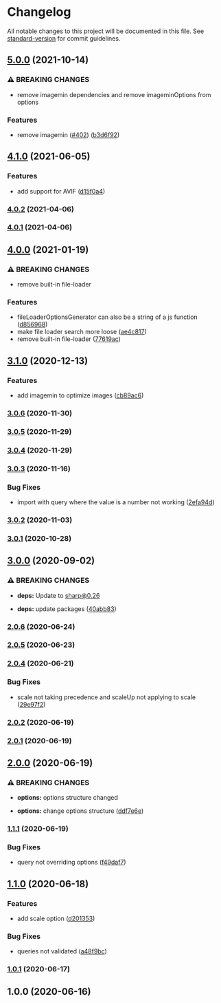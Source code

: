 # Changelog

All notable changes to this project will be documented in this file. See [standard-version](https://github.com/conventional-changelog/standard-version) for commit guidelines.

## [5.0.0](https://github.com/Calvin-LL/webpack-image-resize-loader/compare/v4.1.0...v5.0.0) (2021-10-14)


### ⚠ BREAKING CHANGES

* remove imagemin dependencies and remove imageminOptions from options

### Features

* remove imagemin ([#402](https://github.com/Calvin-LL/webpack-image-resize-loader/issues/402)) ([b3d6f92](https://github.com/Calvin-LL/webpack-image-resize-loader/commit/b3d6f92bb84a7a449bfb3ebd5c07b6f244e45a62))

## [4.1.0](https://github.com/Calvin-LL/webpack-image-resize-loader/compare/v4.0.2...v4.1.0) (2021-06-05)


### Features

* add support for AVIF ([d15f0a4](https://github.com/Calvin-LL/webpack-image-resize-loader/commit/d15f0a4998241e6c9341e568c569431ad587bae5))

### [4.0.2](https://github.com/Calvin-LL/webpack-image-resize-loader/compare/v4.0.1...v4.0.2) (2021-04-06)

### [4.0.1](https://github.com/Calvin-LL/webpack-image-resize-loader/compare/v4.0.0...v4.0.1) (2021-04-06)

## [4.0.0](https://github.com/Calvin-LL/webpack-image-resize-loader/compare/v3.1.0...v4.0.0) (2021-01-19)


### ⚠ BREAKING CHANGES

* remove built-in file-loader

### Features

* fileLoaderOptionsGenerator can also be a string of a js function ([d856968](https://github.com/Calvin-LL/webpack-image-resize-loader/commit/d8569685073e2cbd6ecba863e6498574bc1d114c))
* make file loader search more loose ([ae4c817](https://github.com/Calvin-LL/webpack-image-resize-loader/commit/ae4c817b7699482fba805abbf9024c51f672cb3a))
* remove built-in file-loader ([77619ac](https://github.com/Calvin-LL/webpack-image-resize-loader/commit/77619ac9ed44e4140973d6ec1143f78ba3d780d3))

## [3.1.0](https://github.com/Calvin-LL/webpack-image-resize-loader/compare/v3.0.6...v3.1.0) (2020-12-13)


### Features

* add imagemin to optimize images ([cb89ac6](https://github.com/Calvin-LL/webpack-image-resize-loader/commit/cb89ac63fad86ac1e5c8472b61194606eca95d6a))

### [3.0.6](https://github.com/Calvin-LL/webpack-image-resize-loader/compare/v3.0.5...v3.0.6) (2020-11-30)

### [3.0.5](https://github.com/Calvin-LL/webpack-image-resize-loader/compare/v3.0.4...v3.0.5) (2020-11-29)

### [3.0.4](https://github.com/Calvin-LL/webpack-image-resize-loader/compare/v3.0.3...v3.0.4) (2020-11-29)

### [3.0.3](https://github.com/Calvin-LL/webpack-image-resize-loader/compare/v3.0.2...v3.0.3) (2020-11-16)

### Bug Fixes

- import with query where the value is a number not working ([2efa94d](https://github.com/Calvin-LL/webpack-image-resize-loader/commit/2efa94dcdaf82b472ad409c4609fea5629f3deeb))

### [3.0.2](https://github.com/Calvin-LL/webpack-image-resize-loader/compare/v3.0.1...v3.0.2) (2020-11-03)

### [3.0.1](https://github.com/Calvin-LL/webpack-image-resize-loader/compare/v3.0.0...v3.0.1) (2020-10-28)

## [3.0.0](https://github.com/Calvin-LL/webpack-image-resize-loader/compare/v2.0.6...v3.0.0) (2020-09-02)

### ⚠ BREAKING CHANGES

- **deps:** Update to [sharp@0.26](https://sharp.pixelplumbing.com/changelog#v026---zoom)

- **deps:** update packages ([40abb83](https://github.com/Calvin-LL/webpack-image-resize-loader/commit/40abb83caf12c9bf62ec62d49849659c125bc782))

### [2.0.6](https://github.com/Calvin-LL/webpack-image-resize-loader/compare/v2.0.5...v2.0.6) (2020-06-24)

### [2.0.5](https://github.com/Calvin-LL/webpack-image-resize-loader/compare/v2.0.4...v2.0.5) (2020-06-23)

### [2.0.4](https://github.com/Calvin-LL/webpack-image-resize-loader/compare/v2.0.2...v2.0.4) (2020-06-21)

### Bug Fixes

- scale not taking precedence and scaleUp not applying to scale ([29e97f2](https://github.com/Calvin-LL/webpack-image-resize-loader/commit/29e97f251f9e6c99449447515064a54c95efcb1c))

### [2.0.2](https://github.com/Calvin-LL/webpack-image-resize-loader/compare/v2.0.1...v2.0.2) (2020-06-19)

### [2.0.1](https://github.com/Calvin-LL/webpack-image-resize-loader/compare/v2.0.0...v2.0.1) (2020-06-19)

## [2.0.0](https://github.com/Calvin-LL/webpack-image-resize-loader/compare/v1.1.1...v2.0.0) (2020-06-19)

### ⚠ BREAKING CHANGES

- **options:** options structure changed

- **options:** change options structure ([ddf7e6e](https://github.com/Calvin-LL/webpack-image-resize-loader/commit/ddf7e6e767bdbf8b151d69b8dfb477827615f2f5))

### [1.1.1](https://github.com/Calvin-LL/webpack-image-resize-loader/compare/v1.1.0...v1.1.1) (2020-06-19)

### Bug Fixes

- query not overriding options ([f49daf7](https://github.com/Calvin-LL/webpack-image-resize-loader/commit/f49daf7aac09ce014eddc901a0d07171d8175e8b))

## [1.1.0](https://github.com/Calvin-LL/webpack-image-resize-loader/compare/v1.0.1...v1.1.0) (2020-06-18)

### Features

- add scale option ([d201353](https://github.com/Calvin-LL/webpack-image-resize-loader/commit/d201353b82d133766f84aa94350702ee95145aa4))

### Bug Fixes

- queries not validated ([a48f9bc](https://github.com/Calvin-LL/webpack-image-resize-loader/commit/a48f9bc18fbf28e108e436965eadf7d6b440bd0d))

### [1.0.1](https://github.com/Calvin-LL/webpack-image-resize-loader/compare/v1.0.0...v1.0.1) (2020-06-17)

## 1.0.0 (2020-06-16)
